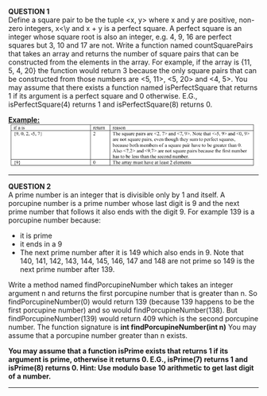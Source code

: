 <b>QUESTION 1</b> <br>
Define a square pair to be the tuple <x, y> where x and y are positive, non-zero integers, x<\y and x + y is a perfect square. A perfect square is an integer whose square root is also an integer, e.g. 4, 9, 16 are perfect squares but 3, 10 and 17 are not. Write a function named countSquarePairs that takes an array and returns the number of square pairs that can be constructed from the elements in the array. For example, if the array is {11, 5, 4, 20} the function would return 3 because the only square pairs that can be constructed from
those numbers are <5, 11>, <5, 20> and <4, 5>. You may assume that there exists a function named isPerfectSquare that returns 1 if its argument is a perfect square and 0 otherwise. E.G., isPerfectSquare(4) returns 1 and isPerfectSquare(8) returns 0.


<b><u>Example: </u></b> <br>
![Question 1](images/squarePairs.png)

----------------------------------------------------------------------------------------------
<b>QUESTION 2</b> <br>
A prime number is an integer that is divisible only by 1 and itself. A porcupine number is a prime number whose last digit is 9 and the next prime number that follows it also ends with the digit 9. For example 139 is a porcupine number because: 
<ul>
<li>it is prime </li>
<li>it ends in a 9 </li>
<li>The next prime number after it is 149 which also ends in 9. Note that 140, 141, 142, 143, 144, 145, 146, 147 and 148 are not prime so 149 is the next prime number after 139. </li>
</ul>
Write a method named findPorcupineNumber which takes an integer argument n and returns the first porcupine number that is greater than n. So findPorcupineNumber(0) would return 139 (because 139 happens to be the first porcupine number) and so would findPorcupineNumber(138). But findPorcupineNumber(139) would return 409 which is the second porcupine number.
The function signature is <b>int findPorcupineNumber(int n)</b>
You may assume that a porcupine number greater than n exists.

<b>You may assume that a function isPrime exists that returns 1 if its argument is prime, otherwise it returns 0. E.G., isPrime(7) returns 1 and isPrime(8) returns 0.
Hint: Use modulo base 10 arithmetic to get last digit of a number.</b>

-----------------------------------------------------------------------------------------------
